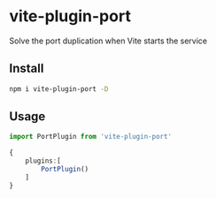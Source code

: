 # vite-plugin-port

Solve the port duplication when Vite starts the service

## Install
```bash
npm i vite-plugin-port -D
```

## Usage
```typescript
import PortPlugin from 'vite-plugin-port'

{
    plugins:[
        PortPlugin()
    ]
}
```
